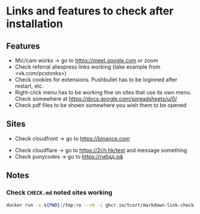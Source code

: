# Links and features to check after installation

## Features

- Mic/cam works → go to <https://meet.google.com> or zoom
- Check referral aliexpress links working (take example from <vk.com/pcstonks>)
- Check cookies for extensions. Pushbullet has to be loginned after restart,
  etc.
- Right-click menu has to be working fine on sites that use its own menu. Check
  somewhere at <https://docs.google.com/spreadsheets/u/0/>
- Check pdf files to be shown somewhere you wish them to be opened

## Sites

- Check cloudfront → go to <https://binance.com>
<!-- markdown-link-check-disable -->
- Check cloudflare → go to <https://2ch.hk/test> and message something
- Check punycodes → go to <https://гибдд.рф>
<!-- markdown-link-check-enable-->

## Notes

### Check `CHECK.md` noted sites working

```sh
docker run -v ${PWD}:/tmp:ro --rm -i ghcr.io/tcort/markdown-link-check:stable /tmp/CHECK.md
```
